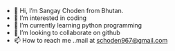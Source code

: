 - 👋 Hi, I’m Sangay Choden from Bhutan.
- 👀 I’m interested in coding
- 🌱 I’m currently learning python programming
- 💞️ I’m looking to collaborate on github
- 📫 How to reach me ..mail at schoden967@gmail.com

<!---
chodens967/chodens967 is a ✨ special ✨ repository because its `README.md` (this file) appears on your GitHub profile.
You can click the Preview link to take a look at your changes.
--->
